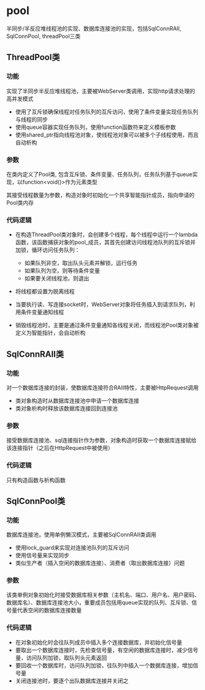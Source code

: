 # pool

半同步/半反应堆线程池的实现、数据库连接池的实现，包括SqlConnRAII, SqlConnPool, threadPool三类



## ThreadPool类

### 功能

实现了半同步半反应堆线程池，主要被WebServer类调用，实现http请求处理的高并发模式

- 使用了互斥锁确保线程对任务队列的互斥访问，使用了条件变量实现任务队列与线程的同步
- 使用queue容器实现任务队列，使用function函数符来定义模板参数
- 使用shared_ptr指向线程池对象，使线程池对象可以被多个子线程使用，而且自动析构



### 参数

在类内定义了Pool类, 包含互斥锁、条件变量、任务队列，任务队列基于queue实现，以function<void()>作为元素类型

其接受线程数量为参数，构造对象时初始化一个共享智能指针成员，指向申请的Pool类内存



### 代码逻辑

- 在构造ThreadPool类对象时，会创建多个线程，每个线程中运行一个lambda函数，该函数捕获对象的pool_成员，其首先创建访问线程池队列的互斥锁并加锁，循环访问任务队列：
  - 如果队列非空，取出队头元素并解锁，运行任务
  - 如果队列为空，则等待条件变量
  - 如果要关闭线程池，则退出

- 将线程都设置为脱离线程
- 当要执行读、写连接socket时，WebServer对象将任务插入到请求队列，利用条件变量通知线程
- 销毁线程池时，主要是通过条件变量通知各线程关闭，而线程池Pool类对象被定义为智能指针，会自动析构



## SqlConnRAII类

### 功能

对一个数据库连接的封装，使数据库连接符合RAII特性，主要被HttpRequest调用

- 类对象构造时从数据库连接池中申请一个数据库连接
- 类对象析构时释放该数据库连接回到连接池



### 参数

接受数据库连接池、sql连接指针作为参数，对象构造时获取一个数据库连接赋给该连接指针（之后在HttpRequest中被使用）



### 代码逻辑

只有构造函数与析构函数



## SqlConnPool类

### 功能

数据库连接池，使用单例懒汉模式，主要被SqlConnRAII类调用

- 使用lock_guard来实现对连接池队列的互斥访问
- 使用信号量来实现同步
- 类似生产者（插入空闲的数据库连接）、消费者（取出数据库连接）问题



### 参数

该类单例对象初始化时接受数据库相关参数（主机名、端口、用户名、用户密码、数据库名）、数据库连接池大小，重要成员包括用queue实现的队列、互斥锁、信号量代表空闲的数据库连接数量



### 代码逻辑

- 在对象初始化时会往队列成员中插入多个连接数据库，并初始化信号量
- 要取出一个数据库连接时，先检查信号量，有空闲的数据库连接时，减少信号量，访问队列加锁，取队列头元素返回
- 要回收一个数据库时，访问队列加锁，往队列中插入一个数据库连接，增加信号量
- 关闭连接池时，要逐个出队数据库连接并关闭之
